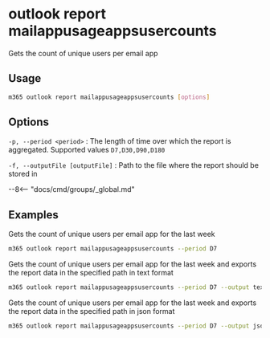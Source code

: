 # outlook report mailappusageappsusercounts

Gets the count of unique users per email app

## Usage

```sh
m365 outlook report mailappusageappsusercounts [options]
```

## Options

`-p, --period <period>`
: The length of time over which the report is aggregated. Supported values `D7,D30,D90,D180`

`-f, --outputFile [outputFile]`
: Path to the file where the report should be stored in

--8<-- "docs/cmd/groups/_global.md"

## Examples

Gets the count of unique users per email app for the last week

```sh
m365 outlook report mailappusageappsusercounts --period D7
```

Gets the count of unique users per email app for the last week and exports the report data in the specified path in text format

```sh
m365 outlook report mailappusageappsusercounts --period D7 --output text > "mailappusageappsusercounts.txt"
```

Gets the count of unique users per email app for the last week and exports the report data in the specified path in json format

```sh
m365 outlook report mailappusageappsusercounts --period D7 --output json > "mailappusageappsusercounts.json"
```
